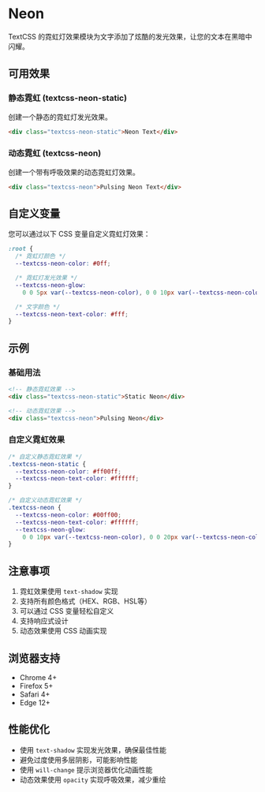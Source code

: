 # Neon

TextCSS 的霓虹灯效果模块为文字添加了炫酷的发光效果，让您的文本在黑暗中闪耀。

## 可用效果

### 静态霓虹 (textcss-neon-static)

创建一个静态的霓虹灯发光效果。

```html
<div class="textcss-neon-static">Neon Text</div>
```

### 动态霓虹 (textcss-neon)

创建一个带有呼吸效果的动态霓虹灯效果。

```html
<div class="textcss-neon">Pulsing Neon Text</div>
```

## 自定义变量

您可以通过以下 CSS 变量自定义霓虹灯效果：

```css
:root {
  /* 霓虹灯颜色 */
  --textcss-neon-color: #0ff;

  /* 霓虹灯发光效果 */
  --textcss-neon-glow:
    0 0 5px var(--textcss-neon-color), 0 0 10px var(--textcss-neon-color), 0 0 20px var(--textcss-neon-color);

  /* 文字颜色 */
  --textcss-neon-text-color: #fff;
}
```

## 示例

### 基础用法

```html
<!-- 静态霓虹效果 -->
<div class="textcss-neon-static">Static Neon</div>

<!-- 动态霓虹效果 -->
<div class="textcss-neon">Pulsing Neon</div>
```

### 自定义霓虹效果

```css
/* 自定义静态霓虹效果 */
.textcss-neon-static {
  --textcss-neon-color: #ff00ff;
  --textcss-neon-text-color: #ffffff;
}

/* 自定义动态霓虹效果 */
.textcss-neon {
  --textcss-neon-color: #00ff00;
  --textcss-neon-text-color: #ffffff;
  --textcss-neon-glow:
    0 0 10px var(--textcss-neon-color), 0 0 20px var(--textcss-neon-color), 0 0 30px var(--textcss-neon-color);
}
```

## 注意事项

1. 霓虹效果使用 `text-shadow` 实现
2. 支持所有颜色格式（HEX、RGB、HSL等）
3. 可以通过 CSS 变量轻松自定义
4. 支持响应式设计
5. 动态效果使用 CSS 动画实现

## 浏览器支持

- Chrome 4+
- Firefox 5+
- Safari 4+
- Edge 12+

## 性能优化

- 使用 `text-shadow` 实现发光效果，确保最佳性能
- 避免过度使用多层阴影，可能影响性能
- 使用 `will-change` 提示浏览器优化动画性能
- 动态效果使用 `opacity` 实现呼吸效果，减少重绘
